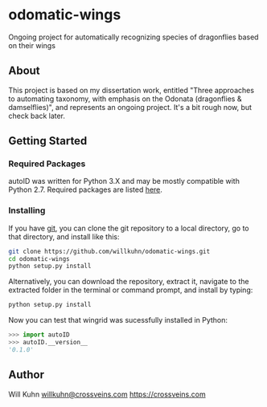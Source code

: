 # odomatic-wings
Ongoing project for automatically recognizing species of dragonflies based on their wings

## About
This project is based on my dissertation work, entitled "Three approaches to automating taxonomy, with emphasis on the Odonata (dragonflies & damselflies)", and represents an ongoing project. It's a bit rough now, but check back later.

## Getting Started
### Required Packages
autoID was written for Python 3.X and may be mostly compatible with Python 2.7. Required packages are listed [here](autoID/requirements.txt).

### Installing
If you have [git](https://git-scm.com/), you can clone the git repository to a local directory, go to that directory, and install like this:
```sh
git clone https://github.com/willkuhn/odomatic-wings.git
cd odomatic-wings
python setup.py install
```

Alternatively, you can download the repository, extract it, navigate to the extracted folder in the terminal or command prompt, and install by typing:
```sh
python setup.py install
```

Now you can test that wingrid was sucessfully installed in Python:
```python
>>> import autoID
>>> autoID.__version__
'0.1.0'
```

## Author
Will Kuhn
willkuhn@crossveins.com
https://crossveins.com
